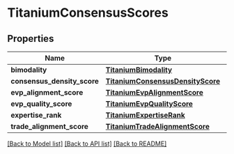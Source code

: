 # TitaniumConsensusScores


## Properties
Name | Type | Description | Notes
------------ | ------------- | ------------- | -------------
**bimodality** | [**TitaniumBimodality**](TitaniumBimodality.md) |  | [optional] 
**consensus_density_score** | [**TitaniumConsensusDensityScore**](TitaniumConsensusDensityScore.md) |  | [optional] 
**evp_alignment_score** | [**TitaniumEvpAlignmentScore**](TitaniumEvpAlignmentScore.md) |  | [optional] 
**evp_quality_score** | [**TitaniumEvpQualityScore**](TitaniumEvpQualityScore.md) |  | [optional] 
**expertise_rank** | [**TitaniumExpertiseRank**](TitaniumExpertiseRank.md) |  | [optional] 
**trade_alignment_score** | [**TitaniumTradeAlignmentScore**](TitaniumTradeAlignmentScore.md) |  | [optional] 

[[Back to Model list]](../README.md#documentation-for-models) [[Back to API list]](../README.md#documentation-for-api-endpoints) [[Back to README]](../README.md)


